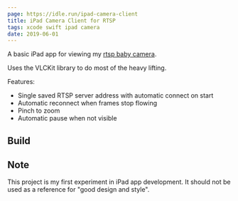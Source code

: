 ```yaml
---
page: https://idle.run/ipad-camera-client
title: iPad Camera Client for RTSP
tags: xcode swift ipad camera
date: 2019-06-01
---
```


A basic iPad app for viewing my [rtsp baby camera](https://idle.run/rtsp-raspi).

Uses the VLCKit library to do most of the heavy lifting.

Features:

* Single saved RTSP server address with automatic connect on start
* Automatic reconnect when frames stop flowing
* Pinch to zoom
* Automatic pause when not visible



## Build


## Note

This project is my first experiment in iPad app development. It should not be used as a reference for "good design and style".